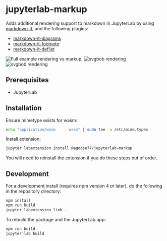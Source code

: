 # jupyterlab-markup

Adds additional rendering support to markdown in JupyterLab by using [markdown-it](https://github.com/markdown-it/markdown-it), and the following plugins:

* [markdown-it-diagrams](https://github.com/agoose77/markdown-it-diagrams)
* [markdown-it-footnote](https://github.com/markdown-it/markdown-it-footnote)
* [markdown-it-deflist](https://github.com/markdown-it/markdown-it-deflist)


![Full example rendering vs markup.](https://i.imgur.com/OL9oGcq.png)
![svgbob rendering](https://i.imgur.com/RbDioU8.gif)
![svgbob rendering](https://i.imgur.com/IQSasVZ.gif)


## Prerequisites

* JupyterLab

## Installation

Ensure mimetype exists for wasm:
```bash
echo "application/wasm      wasm" | sudo tee -a /etc/mime.types
```

Install extension:
```bash
jupyter labextension install @agoose77/jupyterlab-markup
```

You will need to reinstall the extension if you do these steps out of order.

## Development

For a development install (requires npm version 4 or later), do the following in the repository directory:

```bash
npm install
npm run build
jupyter labextension link .
```

To rebuild the package and the JupyterLab app:

```bash
npm run build
jupyter lab build
```

